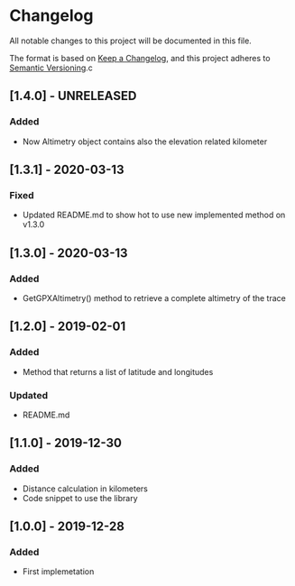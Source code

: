 ﻿# Changelog
All notable changes to this project will be documented in this file.

The format is based on [Keep a Changelog](https://keepachangelog.com/en/1.0.0/),
and this project adheres to [Semantic Versioning](https://semver.org/spec/v2.0.0.html).c

## [1.4.0] - UNRELEASED
### Added
- Now Altimetry object contains also the elevation related kilometer

## [1.3.1] - 2020-03-13
### Fixed
- Updated README.md to show hot to use new implemented method on v1.3.0

## [1.3.0] - 2020-03-13
### Added
- GetGPXAltimetry() method to retrieve a complete altimetry of the trace

## [1.2.0] - 2019-02-01
### Added
- Method that returns a list of latitude and longitudes

### Updated
- README.md

## [1.1.0] - 2019-12-30
### Added
- Distance calculation in kilometers
- Code snippet to use the library

## [1.0.0] - 2019-12-28
### Added
- First implemetation